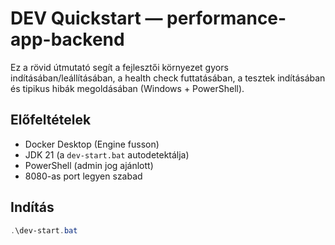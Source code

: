﻿# DEV Quickstart — performance-app-backend

Ez a rövid útmutató segít a fejlesztői környezet gyors indításában/leállításában, a health check futtatásában, a tesztek indításában és tipikus hibák megoldásában (Windows + PowerShell).

## Előfeltételek
- Docker Desktop (Engine fusson)
- JDK 21 (a `dev-start.bat` autodetektálja)
- PowerShell (admin jog ajánlott)
- 8080-as port legyen szabad

## Indítás
```powershell
.\dev-start.bat
